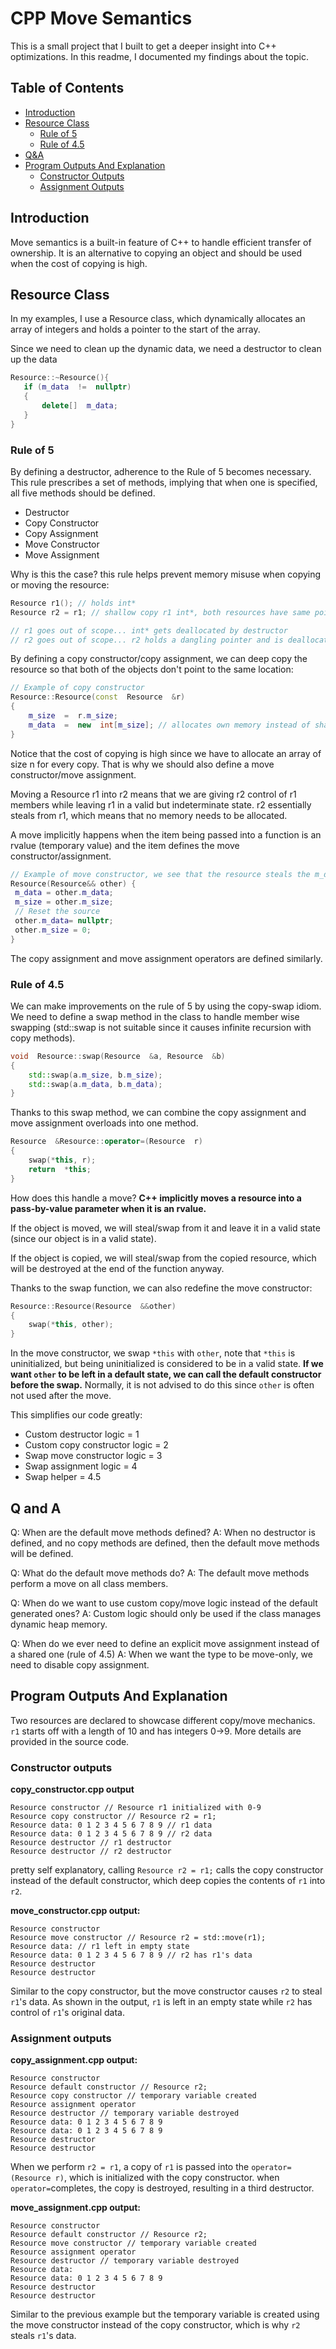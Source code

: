 

# CPP Move Semantics

  

This is a small project that I built to get a deeper insight into C++ optimizations. In this readme, I documented my findings about the topic.

## Table of Contents
- [Introduction](#introduction)
- [Resource Class](#resource-class)
	 -  [Rule of 5](#rule-of-5)
	 -  [Rule of 4.5](#rule-of-4.5)
- [Q&A](#q-and-a)
- [Program Outputs And Explanation](#program-outputs-and-explanation)
	- [Constructor Outputs](#constructor-outputs) 
	- [Assignment Outputs](#assignment-outputs) 


## Introduction
Move semantics is a built-in feature of C++ to handle efficient transfer of ownership. It is an alternative to copying an object and should be used when the cost of copying is high. 

## Resource Class

In my examples, I use a Resource class, which dynamically allocates an array of integers and holds a pointer to the start of the array. 

Since we need to clean up the dynamic data, we need a destructor to clean up the data

 ```cpp
Resource::~Resource(){
	if (m_data  !=  nullptr)
	{
		delete[]  m_data;
	}
}
```

### Rule of 5
By defining a destructor, adherence to the Rule of 5 becomes necessary. This rule prescribes a set of methods, implying that when one is specified, all five methods should be defined.

* Destructor
* Copy Constructor
* Copy Assignment
* Move Constructor
* Move Assignment

 Why is this the case? this rule helps prevent memory misuse when copying or moving the resource:
```cpp
Resource r1(); // holds int* 
Resource r2 = r1; // shallow copy r1 int*, both resources have same pointer

// r1 goes out of scope... int* gets deallocated by destructor
// r2 goes out of scope... r2 holds a dangling pointer and is deallocated... undefined behaviour
```

 By defining a copy constructor/copy assignment, we can deep copy the resource so that both of the objects don't point to the same location:
```cpp
// Example of copy constructor
Resource::Resource(const  Resource  &r)
{
	m_size  =  r.m_size;
	m_data  =  new  int[m_size]; // allocates own memory instead of shallow copy
}
```
Notice that the cost of copying is high since we have to allocate an array of size n for every copy. That is why we should also define a move constructor/move assignment. 

Moving a Resource r1 into r2 means that we are giving r2 control of r1 members while leaving r1 in a valid but indeterminate state. r2 essentially steals from r1, which means that no memory needs to be allocated.

A move implicitly happens when the item being passed into a function is an rvalue (temporary value) and the item defines the move constructor/assignment. 

```cpp
// Example of move constructor, we see that the resource steals the m_data pointer from the other while leaving the 'other' object in an empty state. No allocation is needed.
Resource(Resource&& other) {
 m_data = other.m_data; 
 m_size = other.m_size; 
 // Reset the source 
 other.m_data= nullptr; 
 other.m_size = 0; 
}
```

The copy assignment and move assignment operators are defined similarly.
### Rule of 4.5

We can make improvements on the rule of 5 by using the copy-swap idiom. We need to define a swap method in the class to handle member wise swapping (std::swap is not suitable since it causes infinite recursion with copy methods). 

```cpp
void  Resource::swap(Resource  &a, Resource  &b)
{
	std::swap(a.m_size, b.m_size);
	std::swap(a.m_data, b.m_data);
}
```

Thanks to this swap method, we can combine the copy assignment and move assignment overloads into one method.

```cpp
Resource  &Resource::operator=(Resource  r)
{
	swap(*this, r);
	return  *this;
}
```

How does this handle a move? **C++ implicitly moves a resource into a pass-by-value parameter when it is an rvalue.**

If the object is moved, we will steal/swap from it and leave it in a valid state (since our object is in a valid state). 

If the object is copied, we will steal/swap from the copied resource, which will be destroyed at the end of the function anyway.

Thanks to the swap function, we can also redefine the move constructor:

```cpp
Resource::Resource(Resource  &&other)
{	
	swap(*this, other);
}
```
In the move constructor, we swap `*this` with `other`, note that `*this` is uninitialized, but being uninitialized is considered to be in a valid state. **If we want `other` to be left in a default state, we can call the default constructor before the swap.** Normally, it is not advised to do this since `other` is often not used after the move.

This simplifies our code greatly:
* Custom destructor logic = 1
* Custom copy constructor logic = 2
* Swap move constructor logic = 3
* Swap assignment logic = 4
* Swap helper = 4.5

## Q and A

Q: When are the default move methods defined? 
A: When no destructor is defined, and no copy methods are defined, then the default move methods will be defined.

Q: What do the default move methods do?
A: The default move methods perform a move on all class members. 

Q: When do we want to use custom copy/move logic instead of the default generated ones? 
A: Custom logic should only be used if the class manages dynamic heap memory.

Q: When do we ever need to define an explicit move assignment instead of a shared one (rule of 4.5)
A: When we want the type to be move-only, we need to disable copy assignment. 

## Program Outputs And Explanation

Two resources are declared to showcase different copy/move mechanics. `r1` starts off with a length of 10 and has integers 0->9. More details are provided in the source code.

### Constructor outputs
**copy_constructor.cpp output**
```
Resource constructor // Resource r1 initialized with 0-9
Resource copy constructor // Resource r2 = r1;
Resource data: 0 1 2 3 4 5 6 7 8 9 // r1 data 
Resource data: 0 1 2 3 4 5 6 7 8 9 // r2 data
Resource destructor // r1 destructor
Resource destructor // r2 destructor
```
pretty self explanatory, calling `Resource r2 = r1;` calls the copy constructor instead of the default constructor, which deep copies the contents of `r1` into `r2`.
 
**move_constructor.cpp output:**
```
Resource constructor 
Resource move constructor // Resource r2 = std::move(r1);
Resource data: // r1 left in empty state
Resource data: 0 1 2 3 4 5 6 7 8 9 // r2 has r1's data
Resource destructor
Resource destructor
```
Similar to the copy constructor, but the move constructor causes `r2` to steal `r1`'s data. As shown in the output, `r1` is left in an empty state while `r2` has control of `r1`'s original data.

### Assignment outputs

**copy_assignment.cpp output:**
```
Resource constructor 
Resource default constructor // Resource r2; 
Resource copy constructor // temporary variable created
Resource assignment operator
Resource destructor // temporary variable destroyed
Resource data: 0 1 2 3 4 5 6 7 8 9 
Resource data: 0 1 2 3 4 5 6 7 8 9 
Resource destructor
Resource destructor
```
When we perform `r2 = r1`, a copy of `r1` is passed into the `operator=(Resource r)`, which is initialized with the copy constructor. when `operator=`completes, the copy is destroyed, resulting in a third destructor.

**move_assignment.cpp output:**
```
Resource constructor
Resource default constructor // Resource r2;
Resource move constructor // temporary variable created
Resource assignment operator
Resource destructor // temporary variable destroyed
Resource data: 
Resource data: 0 1 2 3 4 5 6 7 8 9 
Resource destructor
Resource destructor
```
Similar to the previous example but the temporary variable is created using the move constructor instead of the copy constructor, which is why `r2` steals `r1`'s data.

